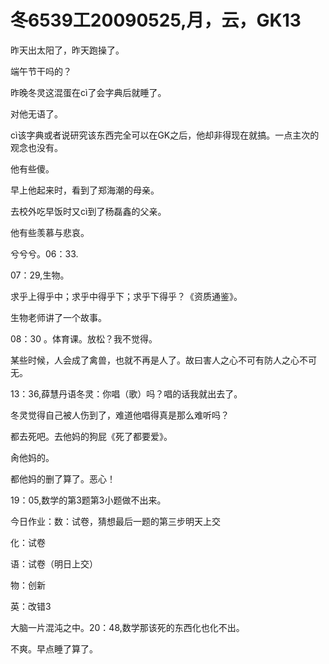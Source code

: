 # 冬6539工20090525,月，云，GK13

昨天出太阳了，昨天跑操了。

端午节干吗的？

昨晚冬灵这混蛋在cì了会字典后就睡了。

对他无语了。

cì该字典或者说研究该东西完全可以在GK之后，他却非得现在就搞。一点主次的观念也没有。

他有些傻。

早上他起来时，看到了郑海潮的母亲。

去校外吃早饭时又cì到了杨磊鑫的父亲。

他有些羡慕与悲哀。

兮兮兮。06：33.

07：29,生物。

求乎上得乎中；求乎中得乎下；求乎下得乎？《资质通鉴》。

生物老师讲了一个故事。

08：30 。体育课。放松？我不觉得。

某些时候，人会成了禽兽，也就不再是人了。故曰害人之心不可有防人之心不可无。

13：36,薛慧丹语冬灵：你唱（歌）吗？唱的话我就出去了。

冬灵觉得自己被人伤到了，难道他唱得真是那么难听吗？

都去死吧。去他妈的狗屁《死了都要爱》。

肏他妈的。

都他妈的删了算了。恶心！

19：05,数学的第3题第3小题做不出来。

今日作业：数：试卷，猜想最后一题的第三步明天上交

化：试卷

语：试卷（明日上交）

物：创新

英：改错3

大脑一片混沌之中。20：48,数学那该死的东西化也化不出。

不爽。早点睡了算了。

